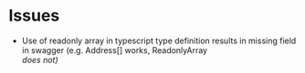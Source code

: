 # Issues

- Use of readonly array in typescript type definition results in missing field in swagger (e.g. Address[] works, ReadonlyArray<Address> does not)

